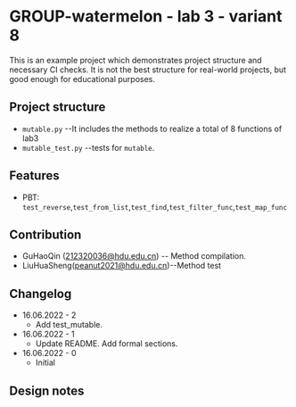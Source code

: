 
# GROUP-watermelon - lab 3 - variant 8

This is an example project which demonstrates project structure and necessary
CI checks. It is not the best structure for real-world projects, but good
enough for educational purposes.

## Project structure

- `mutable.py` --It includes the methods to realize a total of 8 functions of lab3
- `mutable_test.py` --tests for `mutable`.

## Features

- PBT: `test_reverse`,`test_from_list`,`test_find`,`test_filter_func`,`test_map_func`

## Contribution

- GuHaoQin (212320036@hdu.edu.cn) -- Method compilation.
- LiuHuaSheng(peanut2021@hdu.edu.cn)--Method test

## Changelog

- 16.06.2022 - 2
  - Add test_mutable.
- 16.06.2022 - 1
  - Update README. Add formal sections.
- 16.06.2022 - 0
  - Initial

## Design notes


